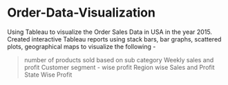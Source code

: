 # Order-Data-Visualization

Using Tableau to visualize the Order Sales Data in USA in the year 2015. Created interactive Tableau reports using stack bars, bar graphs, scattered plots, 
geographical maps to visualize the following - 

> number of products sold based on sub category
> Weekly sales and profit
> Customer segment - wise profit
> Region wise Sales and Profit
> State Wise Profit

